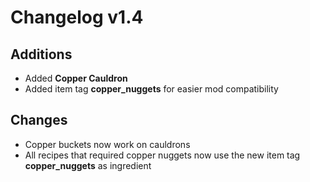 # Changelog v1.4

## Additions
- Added **Copper Cauldron**
- Added item tag **copper_nuggets** for easier mod compatibility

## Changes
- Copper buckets now work on cauldrons
- All recipes that required copper nuggets now use the new item tag **copper_nuggets** as ingredient